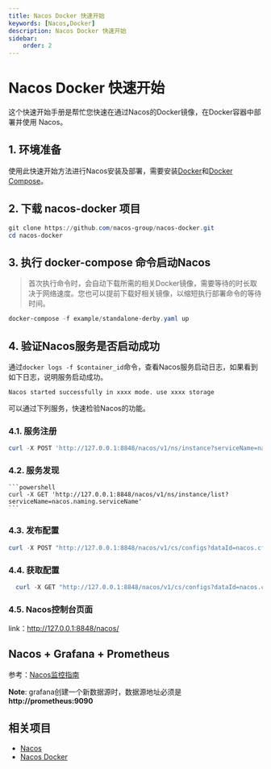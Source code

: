 ```yaml
---
title: Nacos Docker 快速开始
keywords: [Nacos,Docker]
description: Nacos Docker 快速开始
sidebar:
    order: 2
---
```


# Nacos Docker 快速开始

这个快速开始手册是帮忙您快速在通过Nacos的Docker镜像，在Docker容器中部署并使用 Nacos。

## 1. 环境准备

使用此快速开始方法进行Nacos安装及部署，需要安装[Docker](https://www.docker.com/)和[Docker Compose](https://docs.docker.com/compose/)。

## 2. 下载 nacos-docker 项目

```powershell
git clone https://github.com/nacos-group/nacos-docker.git
cd nacos-docker
```

## 3. 执行 docker-compose 命令启动Nacos

> 首次执行命令时，会自动下载所需的相关Docker镜像，需要等待的时长取决于网络速度。您也可以提前下载好相关镜像，以缩短执行部署命令的等待时间。

```powershell
docker-compose -f example/standalone-derby.yaml up
```

## 4. 验证Nacos服务是否启动成功

通过`docker logs -f $container_id`命令，查看Nacos服务启动日志，如果看到如下日志，说明服务启动成功。

```
Nacos started successfully in xxxx mode. use xxxx storage
```

可以通过下列服务，快速检验Nacos的功能。

### 4.1. 服务注册

  ```powershell
  curl -X POST 'http://127.0.0.1:8848/nacos/v1/ns/instance?serviceName=nacos.naming.serviceName&ip=20.18.7.10&port=8080'
  ```

### 4.2. 服务发现

    ```powershell
    curl -X GET 'http://127.0.0.1:8848/nacos/v1/ns/instance/list?serviceName=nacos.naming.serviceName'
    ```

### 4.3. 发布配置

  ```powershell
  curl -X POST "http://127.0.0.1:8848/nacos/v1/cs/configs?dataId=nacos.cfg.dataId&group=test&content=helloWorld"
  ```

### 4.4. 获取配置

  ```powershell
    curl -X GET "http://127.0.0.1:8848/nacos/v1/cs/configs?dataId=nacos.cfg.dataId&group=test"
  ```

### 4.5. Nacos控制台页面

  link：http://127.0.0.1:8848/nacos/

## Nacos + Grafana + Prometheus
参考：[Nacos监控指南](../guide/admin/monitor-guide.md)

**Note**:  grafana创建一个新数据源时，数据源地址必须是 **http://prometheus:9090**

## 相关项目

* [Nacos](https://github.com/alibaba/nacos)
* [Nacos Docker](https://github.com/nacos-group/nacos-docker)
